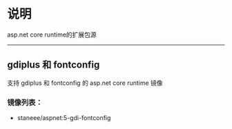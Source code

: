 # 说明
asp.net core runtime的扩展包源


---

## gdiplus 和 fontconfig

支持 gdiplus 和 fontconfig 的 asp.net core runtime 镜像

### 镜像列表：
- staneee/aspnet:5-gdi-fontconfig
